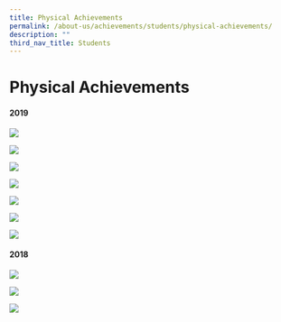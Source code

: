 ```yaml
---
title: Physical Achievements
permalink: /about-us/achievements/students/physical-achievements/
description: ""
third_nav_title: Students
---
```


# **Physical Achievements**

#### 2019

![](/images/Picture1.png)

![](/images/Picture2.png)

![](/images/Picture3.png)

![](/images/Picture4.png)

![](/images/Picture5.png)

![](/images/Picture6.png)

![](/images/Picture7.png)

#### 2018

![](/images/Picture15a.png)

![](/images/Picture16a.png)

![](/images/Picture17a.png)